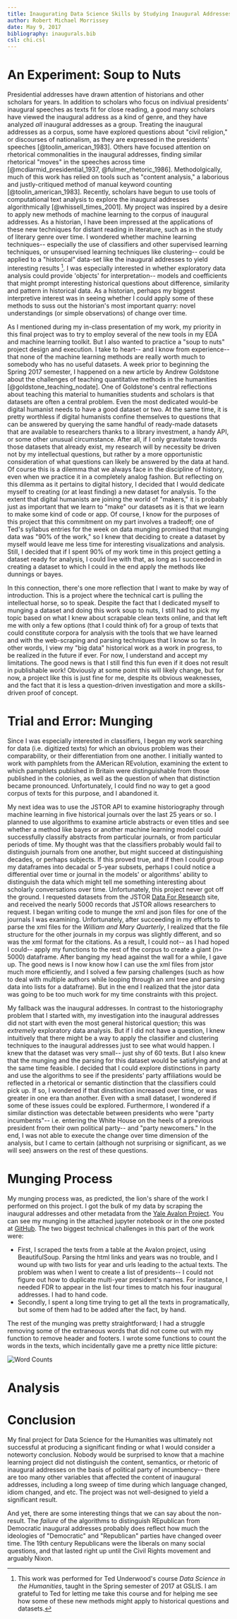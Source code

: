 ```yaml
---
title: Inaugurating Data Science Skills by Studying Inaugural Addresses
author: Robert Michael Morrissey
date: May 9, 2017
bibliography: inaugurals.bib
csl: chi.csl
---
```


# An Experiment: Soup to Nuts

Presidential addresses have drawn attention of historians and other scholars for years. In addition to scholars who focus on indiviual presidents' inaugural speeches as texts fit for close reading, a good many scholars have viewed the inaugural address as a kind of genre, and they have analyzed _all_ inaugural addresses as a group. Treating the inaugural addresses as a corpus, some have explored questions about "civil religion," or discourses of nationalism, as they are expressed in the presidents' speeches [@toolin_american_1983]. Others have focused attention on rhetorical commonalities in the inaugural addresses, finding similar rhetorical "moves" in the speeches across time [@mcdiarmid_presidential_1937, @fulmer_rhetoric_1986]. Methodolgically, much of this work has relied on tools such as "content analysis," a laborious and justly-critiqued method of manual keyword counting [@toolin_american_1983]. Recently, scholars have begun to use tools of computational text analysis to explore the inaugural addresses algorithmically [@whissell_times_2001]. My project was inspired by a desire to apply new methods of machine learning to the corpus of inaugural addresses. As a historian, I have been impressed at the applications of these new techniques for distant reading in literature, such as in the study of literary genre over time. I wondered whether machine learning techniques-- especially the use of classifiers and other supervised learning techniques, or unsupervised learning techniques like clustering-- could be applied to a "historical" data-set like the inaugural addresses to yield interesting results [^1]. I was especially interested in whether exploratory data analysis could provide 'objects' for interpretation-- models and coefficients that might prompt interesting historical questions about difference, similarity and pattern in historical data. As a historian, perhaps my biggest interpretive interest was in seeing whether I could apply some of these methods to suss out the historian's most important quarry: novel understandings (or simple observations) of change over time. 

[^1]: This work was performed for Ted Underwood's course _Data Science in the Humanities_, taught in the Spring semester of 2017 at GSLIS. I am grateful to Ted for letting me take this course and for helping me see how some of these new methods might apply to historical questions and datasets.

As I mentioned during my in-class presentation of my work, my priority in this final project was to try to employ several of the new tools in my EDA and machine learning toolkit. But I also wanted to practice a "soup to nuts" project design and execution. I take to heart-- and I know from experience-- that none of the machine learning methods are really worth much to somebody who has no useful datasets. A week prior to beginning the Spring 2017 semester, I happened on a new article by Andrew Goldstone about the challenges of teaching quantitative methods in the humanities [@goldstone_teaching_nodate]. One of Goldstone's central reflections about teaching this material to humanities students and scholars is that datasets are often a central problem. Even the most dedicated would-be digital humanist needs to have a good dataset or two. At the same time, it is pretty worthless if digital humanists confine themselves to questions that can be answered by querying the same handful of ready-made datasets that are available to researchers thanks to a library investment, a handy API, or some other unusual circumstance. After all, if I only gravitate towards those datasets that already exist, my research will by necessity be driven not by my intellectual questions, but rather by a more opportunistic consideration of what questions can likely be answered by the data at hand. Of course this is a dilemma that we always face in the discipline of history, even when we practice it in a completely analog fashion. But reflecting on this dilemma as it pertains to digital history, I decided that I would dedicate myself to creating (or at least finding) a new dataset for analysis. To the extent that digital humanists are joining the world of "makers," it is probably just as important that we learn to "make" our datasets as it is that we learn to make some kind of code or app. Of course, I know for the purposes of this project that this commitment on my part involves a tradeoff; one of Ted's syllabus entries for the week on data munging promised that munging data was "90% of the work," so I knew that deciding to create a dataset by myself would leave me less time for interesting visualizations and analysis. Still, I decided that if I spent 90% of my work time in this project getting a dataset ready for analysis, I could live with that, as long as I succeeded in creating a dataset to which I could in the end apply the methods like dunnings or bayes. 

In this connection, there's one more reflection that I want to make by way of introduction. This is a project where the technical cart is pulling the intellectual horse, so to speak. Despite the fact that I dedicated myself to munging a dataset and doing this work soup to nuts, I still had to pick my topic based on what I knew about scrapable clean texts online, and that left me with only a few options (that I could think of) for a group of texts that could constitute corpora for analysis with the tools that we have learned and with the web-scraping and parsing techniques that I know so far. In other words, I view my "big data" historical work as a work in progress, to be realized in the future if ever. For now, I understand and accept my limitations. The good news is that I still find this fun even if it does not result in publishable work! Obviously at some point this will likely change, but for now, a project like this is just fine for me, despite its obvious weaknesses, and the fact that it is less a question-driven investigation and more a skills-driven proof of concept.

# Trial and Error: Munging

Since I was especially interested in classifiers, I began my work searching for data (i.e. digitized texts) for which an obvious problem was their comparability, or their differentiation from one another. I initially wanted to work with pamphlets from the AMerican REvolution, examining the extent to which pamphlets published in Britain were distinguishable from those published in the colonies, as well as the question of when that distinction became pronounced. Unfortunately, I could find no way to get a good corpus of texts for this purpose, and I abandoned it.

My next idea was to use the JSTOR API to examine historiography through machine learning in five historical journals over the last 25 years or so. I planned to use algorithms to examine article abstracts or even titles and see whether a method like bayes or another machine learning model could successfully classify abstracts from particular journals, or from particular periods of time. My thought was that the classifiers probably would fail to distinguish journals from one another, but might succeed at distinguishing decades, or perhaps subjects. If this proved true, and if then I could group my dataframes into decadal or 5-year subsets, perhaps I could notice a differential over time or journal in the models' or algorithms' ability to distinguish the data which might tell me something interesting about scholarly conversations over time. Unfortunately, this project never got off the ground. I requested datasets from the JSTOR [Data For Research](www.dfr.jstor.org/) site, and received the nearly 5000 records that JSTOR allows researchers to request. I began writing code to munge the xml and json files for one of the journals I was examining. Unfortunately, after succeeding in my efforts to parse the xml files for the _William and Mary Quarterly_, I realized that the file structure for the other journals in my corpus was slightly different, and so was the xml format for the citations. As a result, I could not-- as I had hoped I could-- apply my functions to the rest of the corpus to create a giant (n= 5000) dataframe. After banging my head against the wall for a while, I gave up. The good news is I now know how I can use the xml files from jstor much more efficiently, and I solved a few parsing challenges (such as how to deal with multiple authors while looping through an xml tree and parsing data into lists for a dataframe). But in the end I realized that the jstor data was going to be too much work for my time constraints with this project. 

My fallback was the inaugural addresses. In contrast to the historiography problem that I started with, my investigation into the inaugural addresses did not start with even the most general historical question; this was _extremely_ exploratory data analysis. But if I did not have a question, I knew intuitively that there might be a way to apply the classifier and clustering techniques to the inaugural addresses just to see what would happen. I knew that the dataset was very small-- just shy of 60 texts. But I also knew that the munging and the parsing for this dataset would be satisfying and at the same time feasible. I decided that I could explore distinctions in party and use the algorithms to see if the presidents' party affiliations would be reflected in a rhetorical or semantic distinction that the classifiers could pick up. If so, I wondered if that dinstinction increased over time, or was greater in one era than another. Even with a small dataset, I wondered if some of these issues could be explored. Furthermore, I wondered if a similar distinction was detectable between presidents who were "party incumbents"-- i.e. entering the White House on the heels of a previous president from their own political party-- and "party newcomers." In the end, I was not able to execute the change over time dimension of the analysis, but I came to certain (although not surprising or significant, as we will see) answers on the rest of these questions. 

# Munging Process

My munging process was, as predicted, the lion's share of the work I performed on this project. I got the bulk of my data by scraping the inaugural addresses and other metadata from the [Yale Avalon Project](http://avalon.law.yale.edu/). You can see my munging in the attached jupyter notebook or in the one posted at [GitHub](https://github.com/historybman/EADA/blob/master/Inaugural_Munging.ipynb). The two biggest technical challenges in this part of the work were:

- First, I scraped the texts from a table at the Avalon project, using BeautifulSoup. Parsing the html links and years was no trouble, and I wound up with two lists for year and urls leading to the actual texts. The problem was when I went to create a list of presidents-- I could not figure out how to duplicate multi-year president's names. For instance, I needed FDR to appear in the list four times to match his four inaugural addresses. I had to hand code. 
- Secondly, I spent a long time trying to get all the texts in programatically, but some of them had to be added after the fact, by hand. 

The rest of the munging was pretty straightforward; I had a struggle removing some of the extraneous words that did not come out with my function to remove header and footers. I wrote some functions to count the words in the texts, which incidentally gave me a pretty nice little picture:

![Word Counts](./img/word_counts2.png)







# Analysis

# Conclusion

My final project for Data Science for the Humanities was ultimately not successful at producing a significant finding or what I would consider a noteworty conclusion. Nobody would be surprised to know that a machine learning project did not distinguish the content, semantics, or rhetoric of inaugural addresses on the basis of political party of incumbency-- there are too many other variables that affected the content of inaugural addresses, including a long sweep of time during which language changed, idiom changed, and etc. The project was not well-designed to yield a significant result. 

And yet, there are some interesting things that we can say about the non-result. The _failure_ of the algorithms to distinguish REpublican from Democratic inaugural addresses probably does reflect how much the ideologies of "Democratic" and "Republican" parties have changed oveer time. The 19th century Republicans were the liberals on many social questions, and that lasted right up until the Civil Rights movement and arguably Nixon. 